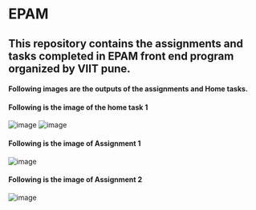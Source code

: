 # EPAM
## This repository contains the assignments and tasks completed in EPAM front end program organized by VIIT pune.
#### Following images are the outputs of the assignments and Home tasks.


#### Following is the image of the home task 1

![image](https://user-images.githubusercontent.com/93570056/229599668-eb06c7fc-c1ad-49c8-ad16-fb48eeb20074.png)
![image](https://user-images.githubusercontent.com/93570056/229599792-ff504be7-4060-4557-bdc2-35b1de6fae2d.png)

#### Following is the image of Assignment 1
![image](https://user-images.githubusercontent.com/93570056/229600286-7750d7bc-76c6-433a-87fb-5bf7b5a6f679.png)


#### Following is the image of Assignment 2
![image](https://user-images.githubusercontent.com/93570056/229600604-00073dcb-5078-483c-bd6e-bfd90752a04e.png)


